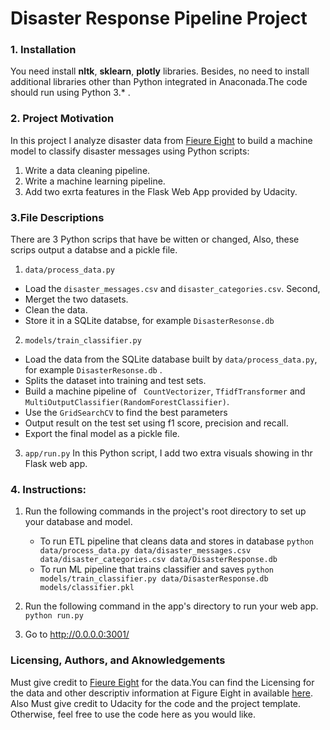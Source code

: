 # Disaster Response Pipeline Project

### 1. Installation
You need install **nltk**, **sklearn**, **plotly**  libraries. Besides, no need to install additional libraries other than Python integrated in Anaconada.The code should run using Python 3.* .
  
### 2. Project Motivation
In this project I analyze disaster data from [Fieure Eight](https://www.figure-eight.com/) to build a machine model to classify disaster messages using Python scripts:
1. Write a data cleaning pipeline. 
2. Write a machine learning pipeline.
3. Add two exrta features in the Flask Web App provided by Udacity.

### 3.File Descriptions
There are 3 Python scrips that have be witten or changed, Also, these scrips output a databse and a pickle file.
1. `data/process_data.py `  
* Load the `disaster_messages.csv` and `disaster_categories.csv`. Second, 
* Merget the two datasets. 
* Clean the data.
* Store it in a SQLite databse, for example `DisasterResonse.db`   
2. ` models/train_classifier.py `
* Load the data from the SQLite database built by `data/process_data.py`, for example `DisasterResonse.db` .
* Splits the dataset into training and test sets. 
* Build a machine pipeline of ` CountVectorizer`, `TfidfTransformer` and `MultiOutputClassifier(RandomForestClassifier)`.
* Use the `GridSearchCV` to find the best parameters
* Output result on the test set using f1 score, precision and recall.
* Export the final model as a pickle file.
3. `app/run.py`
   In this Python script, I add two extra visuals showing in thr Flask web app.
### 4. Instructions:
1. Run the following commands in the project's root directory to set up your database and model.

    - To run ETL pipeline that cleans data and stores in database
        `python data/process_data.py data/disaster_messages.csv data/disaster_categories.csv data/DisasterResponse.db`
    - To run ML pipeline that trains classifier and saves
        `python models/train_classifier.py data/DisasterResponse.db models/classifier.pkl`

2. Run the following command in the app's directory to run your web app.
    `python run.py`

3. Go to http://0.0.0.0:3001/  
   
### Licensing, Authors, and Aknowledgements
Must give credit to [Fieure Eight](https://www.figure-eight.com/) for the data.You can find the Licensing for the data and other descriptiv information at Figure Eight in available [here](https://www.figure-eight.com/legal/). Also Must give credit to Udacity for the code and the project template. Otherwise, feel free to use the code here as you would like.

